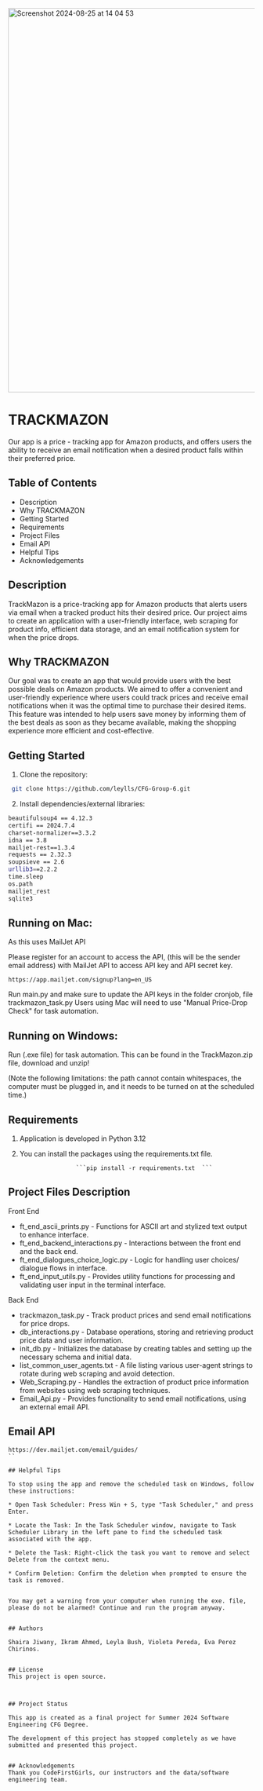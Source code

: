 <img width="783" alt="Screenshot 2024-08-25 at 14 04 53" src="https://github.com/user-attachments/assets/0f11220d-6c08-4eae-b59f-3ff03676b868">



# TRACKMAZON
Our
app is a
price - tracking
app
for Amazon products, and offers users the ability to receive an email notification when a desired  product falls within their preferred price.



## Table of Contents

- Description
- Why TRACKMAZON
- Getting Started 
- Requirements 
- Project Files 
- Email API
- Helpful Tips 
- Acknowledgements 



## Description

TrackMazon is a price-tracking app for Amazon products that alerts users via email when a tracked product hits their desired price. Our project aims to create an application with a user-friendly interface, web scraping for product info, efficient data storage, and an email notification system for when the price drops.


 ## Why TRACKMAZON

Our goal was to create an app that would provide users with the best possible deals on Amazon products. We aimed to offer a convenient and user-friendly experience where users could track prices and receive email notifications when it was the optimal time to purchase their desired items. This feature was intended to help users save money by informing them of the best deals as soon as they became available, making the shopping experience more efficient and cost-effective.




## Getting Started
1. Clone the repository:
```bash
 git clone https://github.com/leylls/CFG-Group-6.git
```

2.  Install
dependencies/external libraries:
```bash
beautifulsoup4 == 4.12.3
certifi == 2024.7.4
charset-normalizer==3.3.2
idna == 3.8
mailjet-rest==1.3.4
requests == 2.32.3
soupsieve == 2.6
urllib3==2.2.2
time.sleep
os.path 
mailjet_rest 
sqlite3

```

## Running on Mac: 

As this uses  MailJet API 

Please register for an account to access the API, (this will be the sender email address) with MailJet API to access API key and API secret key. 

``` https://app.mailjet.com/signup?lang=en_US ```

Run main.py and make sure to update the API keys in the folder cronjob, file trackmazon_task.py 
Users using Mac will need to use "Manual Price-Drop Check" for task automation.

 

## Running on Windows:
Run (.exe file) for task automation. This can be found in the TrackMazon.zip file, download and unzip!

(Note the following limitations: the path cannot contain whitespaces, the computer must be plugged in, and it needs to be turned on at the scheduled time.)


## Requirements
1. Application is developed in Python 3.12

2. You can install the packages using the requirements.txt file.
 
     
                       ```pip install -r requirements.txt  ```




## Project Files Description
Front End

* ft_end_ascii_prints.py - Functions for ASCII art and stylized text output to enhance interface. 
* ft_end_backend_interactions.py - Interactions between the front end and the back end. 
* ft_end_dialogues_choice_logic.py - Logic for handling user choices/ dialogue flows in interface. 
* ft_end_input_utils.py - Provides utility functions for processing and validating user input in the terminal interface.

 Back End
* trackmazon_task.py - Track product prices and send email notifications for price drops. 
* db_interactions.py - Database operations, storing and retrieving product price data and user information.
* init_db.py - Initializes the database by creating tables and setting up the necessary schema and initial data.
* list_common_user_agents.txt - A file listing various user-agent strings to rotate during web scraping and avoid detection.
* Web_Scraping.py - Handles the extraction of product price information from websites using web scraping techniques.
* Email_Api.py - Provides functionality to send email notifications, using an external email API.





## Email API


```
https://dev.mailjet.com/email/guides/
``

## Helpful Tips

To stop using the app and remove the scheduled task on Windows, follow these instructions:

* Open Task Scheduler: Press Win + S, type "Task Scheduler," and press Enter.

* Locate the Task: In the Task Scheduler window, navigate to Task Scheduler Library in the left pane to find the scheduled task associated with the app.

* Delete the Task: Right-click the task you want to remove and select Delete from the context menu.

* Confirm Deletion: Confirm the deletion when prompted to ensure the task is removed.


You may get a warning from your computer when running the exe. file, please do not be alarmed! Continue and run the program anyway. 


## Authors

Shaira Jiwany, Ikram Ahmed, Leyla Bush, Violeta Pereda, Eva Perez Chirinos. 


## License
This project is open source.



## Project Status

This app is created as a final project for Summer 2024 Software Engineering CFG Degree.

The development of this project has stopped completely as we have submitted and presented this project.


## Acknowledgements 
Thank you CodeFirstGirls, our instructors and the data/software engineering team. 






